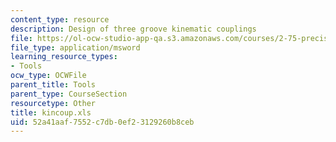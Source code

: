 ```yaml
---
content_type: resource
description: Design of three groove kinematic couplings
file: https://ol-ocw-studio-app-qa.s3.amazonaws.com/courses/2-75-precision-machine-design-fall-2001/52a41aaf7552c7db0ef23129260b8ceb_kincoup.xls
file_type: application/msword
learning_resource_types:
- Tools
ocw_type: OCWFile
parent_title: Tools
parent_type: CourseSection
resourcetype: Other
title: kincoup.xls
uid: 52a41aaf-7552-c7db-0ef2-3129260b8ceb
---
```

